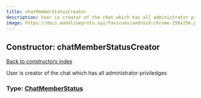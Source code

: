 ```yaml
---
title: chatMemberStatusCreator
description: User is creator of the chat which has all administrator priviledges
image: https://docs.madelineproto.xyz/favicons/android-chrome-256x256.png
---
```

## Constructor: chatMemberStatusCreator  
[Back to constructors index](index.md)



User is creator of the chat which has all administrator priviledges




### Type: [ChatMemberStatus](../types/ChatMemberStatus.md)


